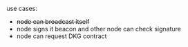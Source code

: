 use cases:
* ~~node can broadcast itself~~
* node signs it beacon and other node can check signature
* node can request DKG contract
